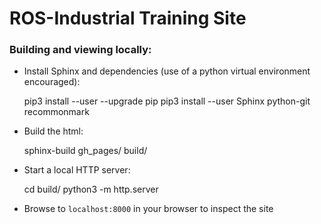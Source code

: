# ROS-Industrial Training Site

### Building and viewing locally:

- Install Sphinx and dependencies (use of a python virtual environment encouraged):

    pip3 install --user --upgrade pip
    pip3 install --user Sphinx python-git recommonmark

- Build the html:

   sphinx-build gh_pages/ build/

- Start a local HTTP server:

    cd build/
    python3 -m http.server

- Browse to `localhost:8000` in your browser to inspect the site
